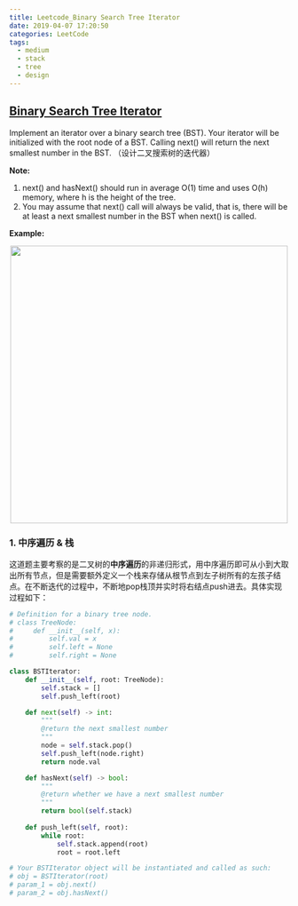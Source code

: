 ```yaml
---
title: Leetcode_Binary Search Tree Iterator
date: 2019-04-07 17:20:50
categories: LeetCode
tags: 
  - medium
  - stack
  - tree
  - design
---
```


## [Binary Search Tree Iterator](https://leetcode.com/problems/binary-search-tree-iterator/)

Implement an iterator over a binary search tree (BST). Your iterator will be initialized with the root node of a BST. Calling next() will return the next smallest number in the BST.
（设计二叉搜索树的迭代器）

<!--more-->

**Note:**
1. next() and hasNext() should run in average O(1) time and uses O(h) memory, where h is the height of the tree.
2. You may assume that next() call will always be valid, that is, there will be at least a next smallest number in the BST when next() is called.


**Example:** 


<div align=center>
	<img src="/images/leetcode_173.png" width = "500" align=center/>
</div>

### 1. 中序遍历 & 栈
这道题主要考察的是二叉树的**中序遍历**的非递归形式，用中序遍历即可从小到大取出所有节点，但是需要额外定义一个栈来存储从根节点到左子树所有的左孩子结点。在不断迭代的过程中，不断地pop栈顶并实时将右结点push进去。具体实现过程如下：


```python
# Definition for a binary tree node.
# class TreeNode:
#     def __init__(self, x):
#         self.val = x
#         self.left = None
#         self.right = None

class BSTIterator:
    def __init__(self, root: TreeNode):
        self.stack = []
        self.push_left(root)

    def next(self) -> int:
        """
        @return the next smallest number
        """
        node = self.stack.pop()
        self.push_left(node.right)
        return node.val

    def hasNext(self) -> bool:
        """
        @return whether we have a next smallest number
        """
        return bool(self.stack)
        
    def push_left(self, root):
        while root:
            self.stack.append(root)
            root = root.left

# Your BSTIterator object will be instantiated and called as such:
# obj = BSTIterator(root)
# param_1 = obj.next()
# param_2 = obj.hasNext()
```